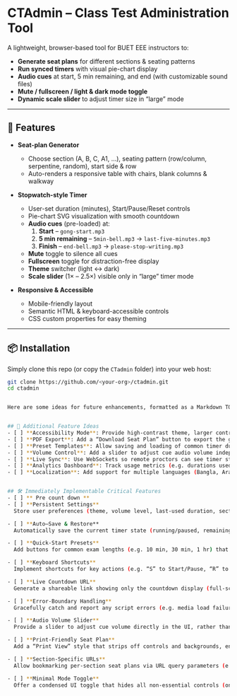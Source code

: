 # CTAdmin – Class Test Administration Tool

A lightweight, browser-based tool for BUET EEE instructors to:
- **Generate seat plans** for different sections & seating patterns  
- **Run synced timers** with visual pie-chart display  
- **Audio cues** at start, 5 min remaining, and end (with customizable sound files)  
- **Mute / fullscreen / light & dark mode toggle**  
- **Dynamic scale slider** to adjust timer size in “large” mode  

---

## 🚀 Features

- **Seat-plan Generator**  
  - Choose section (A, B, C, A1, …), seating pattern (row/column, serpentine, random), start side & row  
  - Auto-renders a responsive table with chairs, blank columns & walkway  

- **Stopwatch-style Timer**  
  - User-set duration (minutes), Start/Pause/Reset controls  
  - Pie-chart SVG visualization with smooth countdown  
  - **Audio cues** (pre-loaded) at:  
    1. **Start** – `gong-start.mp3`  
    2. **5 min remaining** – `5min-bell.mp3` → `last-five-minutes.mp3`  
    3. **Finish** – `end-bell.mp3` → `please-stop-writing.mp3`  
  - **Mute** toggle to silence all cues  
  - **Fullscreen** toggle for distraction-free display  
  - **Theme** switcher (light ↔ dark)  
  - **Scale slider** (1× – 2.5×) visible only in “large” timer mode  

- **Responsive & Accessible**  
  - Mobile-friendly layout  
  - Semantic HTML & keyboard-accessible controls  
  - CSS custom properties for easy theming  

---

## 📦 Installation

Simply clone this repo (or copy the `CTadmin` folder) into your web host:

```bash
git clone https://github.com/<your-org>/ctadmin.git
cd ctadmin


Here are some ideas for future enhancements, formatted as a Markdown TODO list:


## 🚀 Additional Feature Ideas
- [ ] **Accessibility Mode**: Provide high-contrast theme, larger controls, and ARIA labels for screen readers.
- [ ] **PDF Export**: Add a “Download Seat Plan” button to export the generated plan as a PDF.
- [ ] **Preset Templates**: Allow saving and loading of common timer durations or seat-plan configurations.
- [ ] **Volume Control**: Add a slider to adjust cue audio volume independently of system volume.
- [ ] **Live Sync**: Use WebSockets so remote proctors can see timer state & receive alerts in real time.
- [ ] **Analytics Dashboard**: Track usage metrics (e.g. durations used, sections generated) over time.
- [ ] **Localization**: Add support for multiple languages (Bangla, Arabic, etc.) via i18n files.


## 🛠️ Immediately Implementable Critical Features
- [ ] ** Pre count down **
- [ ] **Persistent Settings**  
  Store user preferences (theme, volume level, last-used duration, section choice) in `localStorage` so settings survive page reloads.

- [ ] **Auto–Save & Restore**  
  Automatically save the current timer state (running/paused, remaining time) and seat-plan configuration so accidental navigations don’t reset progress.

- [ ] **Quick-Start Presets**  
  Add buttons for common exam lengths (e.g. 10 min, 30 min, 1 hr) that instantly set the timer and start it with one click.

- [ ] **Keyboard Shortcuts**  
  Implement shortcuts for key actions (e.g. “S” to Start/Pause, “R” to Reset, “M” to Mute/Unmute, arrow keys to adjust time).

- [ ] **Live Countdown URL**  
  Generate a shareable link showing only the countdown display (full-screen mode) so proctors or students can follow the timer remotely.

- [ ] **Error-Boundary Handling**  
  Gracefully catch and report any script errors (e.g. media load failures) via an on-screen alert banner, preventing silent failures.

- [ ] **Audio Volume Slider**  
  Provide a slider to adjust cue volume directly in the UI, rather than relying solely on system settings.

- [ ] **Print-Friendly Seat Plan**  
  Add a “Print View” style that strips off controls and backgrounds, ensuring the seat-plan table prints neatly on paper.

- [ ] **Section-Specific URLs**  
  Allow bookmarking per-section seat plans via URL query parameters (e.g. `?section=A&pattern=serpentine-left`).

- [ ] **Minimal Mode Toggle**  
  Offer a condensed UI toggle that hides all non-essential controls (only timer and seat-plan remain) for distraction-free exam environments.
